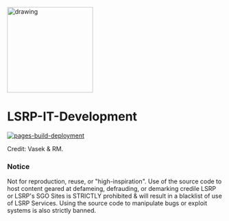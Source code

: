 <img src="https://rossmers.ch/im/ls_logo.png" alt="drawing" width="200"/>

# LSRP-IT-Development

[![pages-build-deployment](https://github.com/LSRP-Services/lsrp-services.github.io/actions/workflows/pages/pages-build-deployment/badge.svg)](https://github.com/LSRP-Services/lsrp-services.github.io/actions/workflows/pages/pages-build-deployment)






Credit: Vasek & RM.



### Notice
Not for reproduction, reuse, or "high-inspiration". Use of the source code to host content geared at defameing, defrauding, or demarking credile LSRP or LSRP's SGO Sites is STRICTLY prohibited & will result in a blacklist of use of LSRP Services. 
Using the source code to manipulate bugs or exploit systems is also strictly banned.
